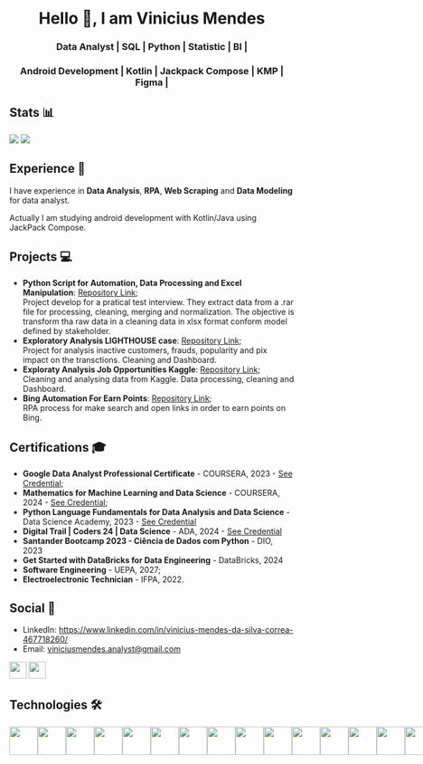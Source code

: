 <h1 align="center">Hello 👋, I am Vinicius Mendes</h1>
<h3 align="center">Data Analyst | SQL | Python | Statistic | BI |</h3>
<h3 align="center">Android Development | Kotlin | Jackpack Compose | KMP | Figma |</h3>

## Stats 📊
<img src="https://github-readme-streak-stats.herokuapp.com/?user=vinimendesk&theme=dark&count_private=true&bg_color=0d1116&title_color=ce09ec&text_color=a4aacb"> <img src="https://github-readme-stats.vercel.app/api/top-langs/?username=vinimendesk&layout=compact&theme=dark">

## Experience 💼
I have experience in **Data Analysis**, **RPA**, **Web Scraping** and **Data Modeling** for data analyst.

Actually I am studying android development with Kotlin/Java using JackPack Compose.

## Projects 💻
- **Python Script for Automation, Data Processing and Excel Manipulation**: [Repository Link](https://github.com/vinimendesk/Case_Advbox-Automacao_ProcessamentoDeDados_ManipulacaoExcel); <br>
  Project develop for a pratical test interview. They extract data from a .rar file for processing, cleaning, merging and normalization. The objective is transform tha raw data in a cleaning data in xlsx format conform model defined by stakeholder. 
- **Exploratory Analysis LIGHTHOUSE case**: [Repository Link](https://github.com/vinimendesk/Desafio_LIGHTHOUSE_Analise_Exploratoria); <br>
  Project for analysis inactive customers, frauds, popularity and pix impact on the transctions. Cleaning and Dashboard.
- **Exploraty Analysis Job Opportunities Kaggle**: [Repository Link](https://github.com/vinimendesk/Exploratory_Analyts_Job_Opportunities_Kaggle); <br>
  Cleaning and analysing data from Kaggle. Data processing, cleaning and Dashboard.
- **Bing Automation For Earn Points**: [Repository Link](https://github.com/vinimendesk/automa-o_bing); <br>
  RPA process for make search and open links in order to earn points on Bing.

## Certifications 🎓
- **Google Data Analyst Professional Certificate** - COURSERA, 2023 - <a target="_blank" href="(https://www.credly.com/badges/de20ec39-e34c-44f1-b81a-eff85458ea77/linked_in_profile)">See Credential</a>;
- **Mathematics for Machine Learning and Data Science** - COURSERA, 2024 - <a target="_blank" href="(https://www.coursera.org/account/accomplishments/specialization/LGSV97APTY6A)">See Credential</a>;
- **Python Language Fundamentals for Data Analysis and Data Science** - Data Science Academy, 2023 - <a target="_blank" href="https://mycourse.app/XhMj4cHHRrqFNBiD8">See Credential</a>
- **Digital Trail | Coders 24 | Data Science** - ADA, 2024 - <a target="_blank" href="(https://ada.tech/certificado?code=1acc10d6-c727-ae6e-0687-ec73d37065bd)">See Credential</a>
- **Santander Bootcamp 2023 - Ciência de Dados com Python** - DIO, 2023
- **Get Started with DataBricks for Data Engineering** - DataBricks, 2024
- **Software Engineering** - UEPA, 2027;
- **Electroelectronic Technician** - IFPA, 2022.

## Social 🤝
- LinkedIn: <a target="_blank" href="https://www.linkedin.com/in/vinicius-mendes-da-silva-correa-467718260/">https://www.linkedin.com/in/vinicius-mendes-da-silva-correa-467718260/</a>
- Email: <a target="_blank" href="mailto:viniciusmendes.analyst@gmail.com">viniciusmendes.analyst@gmail.com</a>

[<img height="30px" marginLeft="5px" src="https://img.shields.io/badge/LinkedIn-0077B5?style=for-the-badge&logo=linkedin&logoColor=white">](https://www.linkedin.com/in/vinicius-mendes-da-silva-correa-467718260/)
[<img height="30px" src="https://img.shields.io/badge/Gmail-D14836?style=for-the-badge&logo=gmail&logoColor=white">](mailto:viniciusmendes.analyst@gmail.com)

<div>
    <h2>Technologies 🛠️</h2>
    <div style="display: flex;">
        <img width="50px;" height="50px;" src="https://cdn.jsdelivr.net/gh/devicons/devicon/icons/kotlin/kotlin-original.svg" />
        <img width="50px;" height="50px;" src="https://cdn.jsdelivr.net/gh/devicons/devicon/icons/jetpackcompose/jetpackcompose-original.svg" />
        <img width="50px;" height="50px;" src="https://cdn.jsdelivr.net/gh/devicons/devicon/icons/androidstudio/androidstudio-original.svg" />
        <img width="50px;" height="50px;" src="https://cdn.jsdelivr.net/gh/devicons/devicon/icons/python/python-original.svg" />
        <img width="50px;" height="50px;" src="https://cdn.jsdelivr.net/gh/devicons/devicon/icons/jupyter/jupyter-original.svg" />
        <img width="50px;" height="50px;" src="https://cdn.jsdelivr.net/gh/devicons/devicon/icons/javascript/javascript-original.svg" />
        <img width="50px;" height="50px;" src="https://cdn.jsdelivr.net/gh/devicons/devicon/icons/html5/html5-original.svg" />
        <img width="50px;" height="50px;" src="https://cdn.jsdelivr.net/gh/devicons/devicon/icons/css3/css3-original.svg" />
        <img width="50px;" height="50px;" src="https://cdn.jsdelivr.net/gh/devicons/devicon/icons/figma/figma-original.svg" />
        <img width="50px;" height="50px;" src="https://cdn.jsdelivr.net/gh/devicons/devicon/icons/mysql/mysql-original.svg" />
        <img width="50px;" height="50px;" src="https://cdn.jsdelivr.net/gh/devicons/devicon/icons/firebase/firebase-original.svg" />
        <img width="50px;" height="50px;" src="https://cdn.jsdelivr.net/gh/devicons/devicon/icons/git/git-original.svg" />
        <img width="50px;" height="50px;" src="https://cdn.jsdelivr.net/gh/devicons/devicon/icons/pandas/pandas-original-wordmark.svg" />
        <img width="50px;" height="50px;" src="https://cdn.jsdelivr.net/gh/devicons/devicon/icons/numpy/numpy-original-wordmark.svg" />
        <img width="50px;" height="50px;" src="https://cdn.jsdelivr.net/gh/devicons/devicon/icons/matplotlib/matplotlib-original-wordmark.svg" />
        <img width="50px;" height="50px;" src="https://cdn.jsdelivr.net/gh/devicons/devicon/icons/scikitlearn/scikitlearn-original.svg" />
        <img width="50px;" height="50px;" src="https://cdn.jsdelivr.net/gh/devicons/devicon/icons/plotly/plotly-original-wordmark.svg" />
</div>
